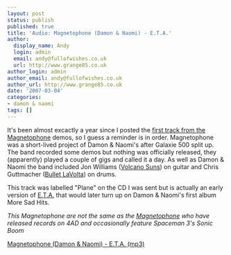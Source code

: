 ```yaml
---
layout: post
status: publish
published: true
title: 'Audio: Magnetophone (Damon & Naomi) - E.T.A.'
author:
  display_name: Andy
  login: admin
  email: andy@fullofwishes.co.uk
  url: http://www.grange85.co.uk
author_login: admin
author_email: andy@fullofwishes.co.uk
author_url: http://www.grange85.co.uk
date: '2007-03-04'
categories:
- damon & naomi
tags: []
---
```

<p>It's been almost excactly a year since I posted the <a href="http://www.grange85.co.uk/galaxie/index.php?article_id=132">first track from the Magnetophone</a> demos, so I guess a reminder is in order. Magnetophone was a short-lived project of Damon & Naomi's after Galaxie 500 split up. The band recorded some demos but nothing was officially released, they (apparently) played a couple of gigs and called it a day. As well as Damon & Naomi the band included Jon Williams (<a href="http://en.wikipedia.org/wiki/Volcano_Suns">Volcano Suns</a>) on guitar and Chris Guttmacher (<a href="http://web.archive.org/web/20091020114931/http://www.matadorrecords.com:80/bios/bio_bullet.html">Bullet LaVolta</a>) on drums.</p>
<p>This track was labelled "Plane" on the CD I was sent but is actually an early version of <a href="http://www.grange85.co.uk/galaxie/index.php?track_id=128">E.T.A.</a> that would later turn up on Damon & Naomi's first album More Sad Hits.</p>
<p><em>This Magnetophone are not the same as the <a href="http://en.wikipedia.org/wiki/Magnetophone">Magnetophone</a> who have released records on 4AD and occasionally feature Spaceman 3's Sonic Boom</em></p>


[Magnetophone (Damon & Naomi) - E.T.A. (mp3)](http://www.box.net/shared/ejf2dn9oza)
